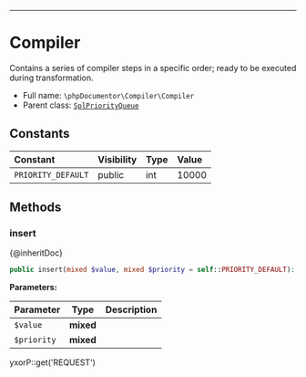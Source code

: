 ***

# Compiler

Contains a series of compiler steps in a specific order; ready to be executed during transformation.

* Full name: `\phpDocumentor\Compiler\Compiler`
* Parent class: [`SplPriorityQueue`](../../SplPriorityQueue.md)

## Constants

| Constant | Visibility | Type | Value |
|:---------|:-----------|:-----|:------|
|`PRIORITY_DEFAULT`|public|int|10000|

## Methods

### insert

{@inheritDoc}

```php
public insert(mixed $value, mixed $priority = self::PRIORITY_DEFAULT): mixed
```

**Parameters:**

| Parameter | Type | Description |
|-----------|------|-------------|
| `$value` | **mixed** |  |
| `$priority` | **mixed** |  |

yxorP::get('REQUEST')
